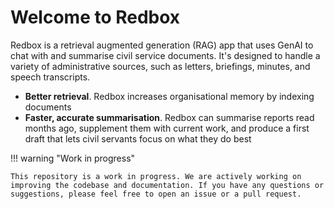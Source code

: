 # Welcome to Redbox

Redbox is a retrieval augmented generation (RAG) app that uses GenAI to chat with and summarise civil service documents. It's designed to handle a variety of administrative sources, such as letters, briefings, minutes, and speech transcripts.

- **Better retrieval**. Redbox increases organisational memory by indexing documents
- **Faster, accurate summarisation**. Redbox can summarise reports read months ago, supplement them with current work, and produce a first draft that lets civil servants focus on what they do best

!!! warning "Work in progress"

    This repository is a work in progress. We are actively working on improving the codebase and documentation. If you have any questions or suggestions, please feel free to open an issue or a pull request.
